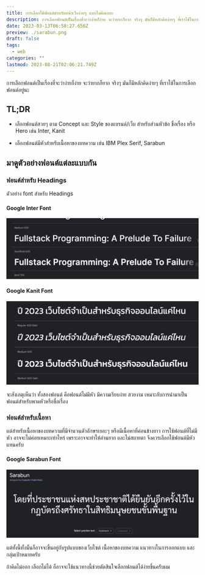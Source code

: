 ```yaml
---
title: การเลือกใช้ฟอนต์สำหรับหน้าเว็บง่ายๆ แบบไม่คิดเยอะ
description: การเลือกฟอนต์เป็นเรื่องที่จะว่าง่ายก็ง่าย จะว่ายากก็ยาก จริงๆ มันก็มีหลักคิดง่ายๆ ที่เราใช้ในการเลือกฟอนต์อยู่นะ
date: 2023-03-13T06:58:27.656Z
preview: ./sarabun.png
draft: false
tags:
  - web
categories: ""
lastmod: 2023-08-21T02:06:21.749Z
---
```


การเลือกฟอนต์เป็นเรื่องที่จะว่าง่ายก็ง่าย จะว่ายากก็ยาก จริงๆ มันก็มีหลักคิดง่ายๆ ที่เราใช้ในการเลือกฟอนต์อยู่นะ

## TL;DR

- เลือกฟอนต์สวยๆ ตาม Concept และ Style ของแบรนด์/เว็บ สำหรับส่วนหัวข้อ ชื่อเรื่อง หรือ Hero เช่น Inter, Kanit

- เลือกฟอนต์มีหัวสำหรับเนื้อหาของบทความ เช่น IBM Plex Serif, Sarabun

## มาดูตัวอย่างฟอนต์แต่ละแบบกัน

### ฟอนต์สำหรับ Headings

ตัวอย่าง font สำหรับ Headings

#### Google Inter Font

![inter font](./inter.png)

#### Google Kanit Font

![kanit font](./kanit.png)

จะสังเกตุเห็นว่า ทั้งสองฟอนต์ คือฟอนต์ไม่มีหัว มีความเรียบง่าย สวยงาม เหมาะกับการนำมาเป็นฟอนต์สำหรับพาดหัวหรือชื่อเรื่อง

### ฟอนต์สำหรับเนื้อหา

แต่สำหรับเนื้อหาของบทความที่มีจำนวนตัวอักษรเยอะๆ หรือมีเนื้อหาที่ค่อนข้างยาว การใช้ฟอนต์ที่ไม่มีหัว อาจจะไม่ค่อยเหมาะเท่าไหร่ เพราะอาจจะทำให้อ่านยาก และไม่สบายตา จึงควรเลือกใช้ฟอนต์มีหัวแทนครับ

#### Google Sarabun Font

![sarabun font](./sarabun.png)

แต่ทั้งนี้ทั้งนั้นก็อาจจะขึ้นอยู่กับรูปแบบของเว็บไซต์ เนื้อหาของบทความ แนวทางในการออกแบบ และกลุ่มเป้าหมายครับ

ถ้าคิดไม่ออก เลือกไม่ได้ ก็อาจจะใช้แนวทางนี้ช่วยตัดสินใจเลือกฟอนต์ได้ง่ายขึ้นครับผม

